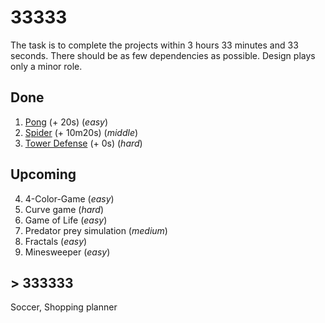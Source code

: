 # 33333

The task is to complete the projects within 3 hours 33 minutes and 33 seconds. There should be as few dependencies as possible. Design plays only a minor role.

## Done
1. [Pong](https://github.com/alexvoedi/33333_pong) (+ 20s) (_easy_)
2. [Spider](https://github.com/alexvoedi/33333_spider) (+ 10m20s) (_middle_)
3. [Tower Defense](https://github.com/alexvoedi/33333_tower-defense) (+ 0s) (_hard_)

## Upcoming

4. 4-Color-Game (_easy_)
5. Curve game (_hard_)
6. Game of Life (_easy_)
7. Predator prey simulation (_medium_)
8. Fractals (_easy_)
9. Minesweeper (_easy_)

## > 333333

Soccer, Shopping planner
